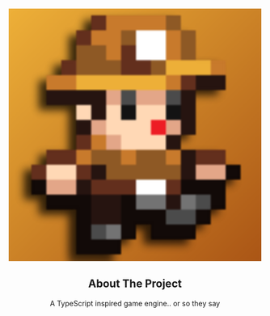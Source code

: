 <a id="readme-top"></a>

<br />
<div align="center">
  <a href="https://github.com/JoeyGrimsic/fissuraFortuna/">
    <img src="spelunker.png" alt="spelunker" >
  </a>

## About The Project

A TypeScript inspired game engine.. or so they say
